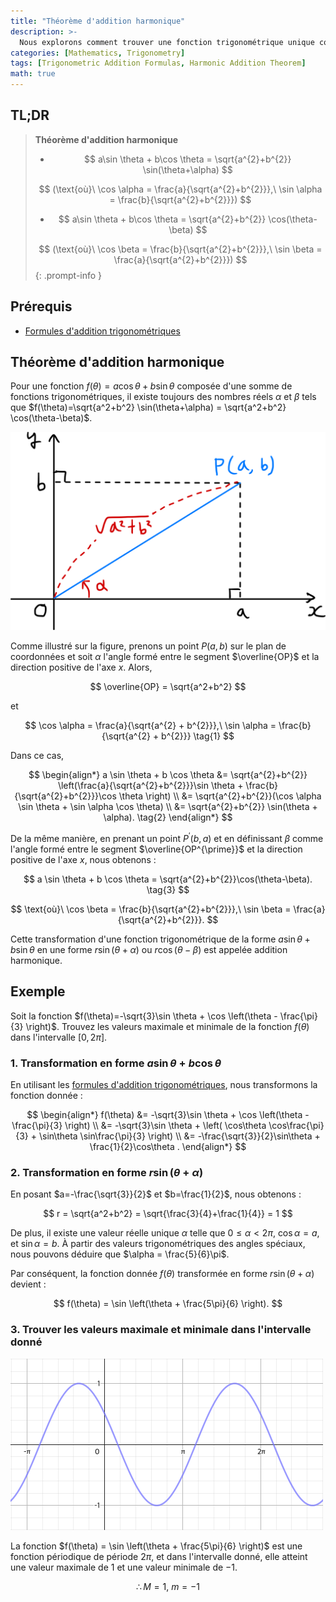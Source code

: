 ```yaml
---
title: "Théorème d'addition harmonique"
description: >-
  Nous explorons comment trouver une fonction trigonométrique unique correspondante r sin(θ+α) ou r cos(θ-β) pour une somme de fonctions trigonométriques de la forme f(θ) = a cos θ + b sin θ.
categories: [Mathematics, Trigonometry]
tags: [Trigonometric Addition Formulas, Harmonic Addition Theorem]
math: true
---
```


## TL;DR
> **Théorème d'addition harmonique**
>
> - $$ a\sin \theta + b\cos \theta = \sqrt{a^{2}+b^{2}} \sin(\theta+\alpha) $$
>
> $$ (\text{où}\ \cos \alpha = \frac{a}{\sqrt{a^{2}+b^{2}}},\ \sin \alpha = \frac{b}{\sqrt{a^{2}+b^{2}}}) $$
>
> - $$ a\sin \theta + b\cos \theta = \sqrt{a^{2}+b^{2}} \cos(\theta-\beta) $$
>
> $$ (\text{où}\ \cos \beta = \frac{b}{\sqrt{a^{2}+b^{2}}},\ \sin \beta = \frac{a}{\sqrt{a^{2}+b^{2}}}) $$
{: .prompt-info }

## Prérequis
- [Formules d'addition trigonométriques](/posts/trigonometric-addition-formulas)

## Théorème d'addition harmonique
Pour une fonction $f(\theta) = a \cos \theta + b \sin \theta$ composée d'une somme de fonctions trigonométriques, il existe toujours des nombres réels $\alpha$ et $\beta$ tels que $f(\theta)=\sqrt{a^2+b^2} \sin(\theta+\alpha) = \sqrt{a^2+b^2} \cos(\theta-\beta)$.

![Dérivation géométrique du théorème d'addition harmonique](/assets/img/trigonometry/harmonic-addition.png)

Comme illustré sur la figure, prenons un point $P(a,b)$ sur le plan de coordonnées et soit $\alpha$ l'angle formé entre le segment $\overline{OP}$ et la direction positive de l'axe $x$. Alors,

$$ \overline{OP} = \sqrt{a^2+b^2} $$

et

$$ \cos \alpha = \frac{a}{\sqrt{a^{2} + b^{2}}},\ \sin \alpha = \frac{b}{\sqrt{a^{2} + b^{2}}} \tag{1} $$

Dans ce cas,

$$ \begin{align*}
a \sin \theta + b \cos \theta &= \sqrt{a^{2}+b^{2}} \left(\frac{a}{\sqrt{a^{2}+b^{2}}}\sin \theta + \frac{b}{\sqrt{a^{2}+b^{2}}}\cos \theta \right) \\
&= \sqrt{a^{2}+b^{2}}(\cos \alpha \sin \theta + \sin \alpha \cos \theta) \\
&= \sqrt{a^{2}+b^{2}} \sin(\theta + \alpha). \tag{2}
\end{align*} $$

De la même manière, en prenant un point $P^{\prime}(b,a)$ et en définissant $\beta$ comme l'angle formé entre le segment $\overline{OP^{\prime}}$ et la direction positive de l'axe $x$, nous obtenons :

$$ a \sin \theta + b \cos \theta = \sqrt{a^{2}+b^{2}}\cos(\theta-\beta). \tag{3} $$

$$ \text{où}\ \cos \beta = \frac{b}{\sqrt{a^{2}+b^{2}}},\ \sin \beta = \frac{a}{\sqrt{a^{2}+b^{2}}}. $$

Cette transformation d'une fonction trigonométrique de la forme $a \sin \theta + b \sin \theta$ en une forme $r\sin(\theta+\alpha)$ ou $r\cos(\theta-\beta)$ est appelée addition harmonique.

## Exemple
Soit la fonction $f(\theta)=-\sqrt{3}\sin \theta + \cos \left(\theta - \frac{\pi}{3} \right)$. Trouvez les valeurs maximale et minimale de la fonction $f(\theta)$ dans l'intervalle $[0, 2\pi]$.

### 1. Transformation en forme $a\sin\theta + b\cos\theta$
En utilisant les [formules d'addition trigonométriques](/posts/trigonometric-addition-formulas), nous transformons la fonction donnée :

$$ \begin{align*}
f(\theta) &= -\sqrt{3}\sin \theta + \cos \left(\theta - \frac{\pi}{3} \right) \\
&= -\sqrt{3}\sin \theta + \left( \cos\theta \cos\frac{\pi}{3} + \sin\theta \sin\frac{\pi}{3} \right) \\
&= -\frac{\sqrt{3}}{2}\sin\theta + \frac{1}{2}\cos\theta .
\end{align*} $$

### 2. Transformation en forme $r\sin(\theta+\alpha)$
En posant $a=-\frac{\sqrt{3}}{2}$ et $b=\frac{1}{2}$, nous obtenons :

$$ r = \sqrt{a^2+b^2} = \sqrt{\frac{3}{4}+\frac{1}{4}} = 1 $$

De plus, il existe une valeur réelle unique $\alpha$ telle que $0 \leq \alpha<2\pi$, $\cos\alpha = a$, et $\sin\alpha = b$. À partir des valeurs trigonométriques des angles spéciaux, nous pouvons déduire que $\alpha = \frac{5}{6}\pi$. 

Par conséquent, la fonction donnée $f(\theta)$ transformée en forme $r\sin(\theta+\alpha)$ devient :

$$ f(\theta) = \sin \left(\theta + \frac{5\pi}{6} \right). $$

### 3. Trouver les valeurs maximale et minimale dans l'intervalle donné
![Graphe de la fonction donnée](/assets/img/trigonometry/harmonic-addition-ex-graph.png)

La fonction $f(\theta) = \sin \left(\theta + \frac{5\pi}{6} \right)$ est une fonction périodique de période $2\pi$, et dans l'intervalle donné, elle atteint une valeur maximale de $1$ et une valeur minimale de $-1$.

$$ \therefore M=1,\ m=-1$$
